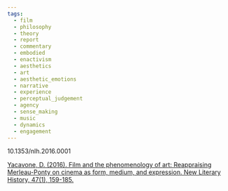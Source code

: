 ```yaml
---
tags:
  - film
  - philosophy
  - theory
  - report
  - commentary
  - embodied
  - enactivism
  - aesthetics
  - art
  - aesthetic_emotions
  - narrative
  - experience
  - perceptual_judgement
  - agency
  - sense_making
  - music
  - dynamics
  - engagement
---
```

10.1353/nlh.2016.0001

[Yacavone, D. (2016). Film and the phenomenology of art: Reappraising Merleau-Ponty on cinema as form, medium, and expression. New Literary History, 47(1), 159-185.](https://muse.jhu.edu/article/626118/pdf?casa_token=hZ4BfRRufPcAAAAA:2pGGVuIhPwTc5TB8V8xMBmEY2VPeRAnFwazM2zQgsLsJchXVbPDKL1eATZTAhm18LhqswjQ27A)